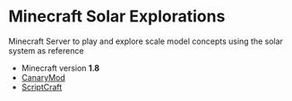 # Minecraft Solar Explorations

Minecraft Server to play and explore scale model concepts using the solar system as reference

* Minecraft version **1.8**
* [CanaryMod](https://github.com/CanaryModTeam/CanaryMod)
* [ScriptCraft](https://github.com/walterhiggins/ScriptCraft)
